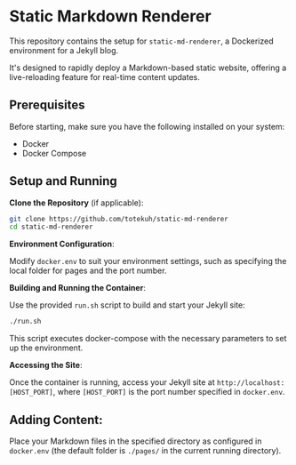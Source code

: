 # Static Markdown Renderer

This repository contains the setup for `static-md-renderer`, a Dockerized environment for a Jekyll blog. 

It's designed to rapidly deploy a Markdown-based static website, offering a live-reloading feature for real-time content updates.

## Prerequisites

Before starting, make sure you have the following installed on your system:
- Docker
- Docker Compose

## Setup and Running

**Clone the Repository** (if applicable):
   
```bash
git clone https://github.com/totekuh/static-md-renderer
cd static-md-renderer
```
    
**Environment Configuration**:
    
Modify `docker.env` to suit your environment settings, such as specifying the local folder for pages and the port number.

    
**Building and Running the Container**:
    
Use the provided `run.sh` script to build and start your Jekyll site:

```bash
./run.sh
```
    
This script executes docker-compose with the necessary parameters to set up the environment.

**Accessing the Site**:
    
Once the container is running, access your Jekyll site at `http://localhost:[HOST_PORT]`, where `[HOST_PORT]` is the port number specified in `docker.env`.

## Adding Content:

Place your Markdown files in the specified directory as configured in `docker.env` (the default folder is `./pages/` in the current running directory).
